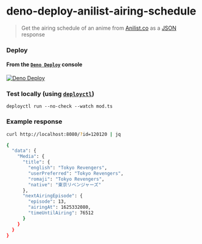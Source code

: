 # deno-deploy-anilist-airing-schedule

> Get the airing schedule of an anime from [Anilist.co](https://anilist.co) as a
> [JSON](#example-response) response

### Deploy

#### From the [`Deno Deploy`](https://deno.com/deploy) console

[![Deno Deploy](https://deno.com/deno-deploy-button.svg)](https://dash.deno.com/new?url=https://denopkg.com/yeskunall/deno-deploy-anilist-airing-schedule@master/mod.ts)

### Test locally (using [`deployctl`](https://github.com/denoland/deployctl))

```shell
deployctl run --no-check --watch mod.ts
```

### Example response

```sh
curl http://localhost:8080/?id=120120 | jq

{
  "data": {
    "Media": {
      "title": {
        "english": "Tokyo Revengers",
        "userPreferred": "Tokyo Revengers",
        "romaji": "Tokyo Revengers",
        "native": "東京リベンジャーズ"
      },
      "nextAiringEpisode": {
        "episode": 13,
        "airingAt": 1625332080,
        "timeUntilAiring": 76512
      }
    }
  }
}
```
